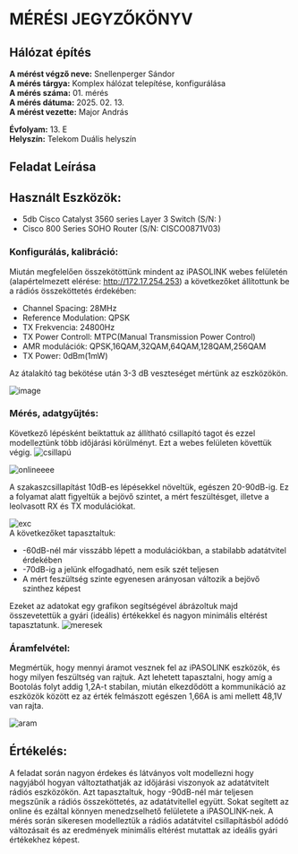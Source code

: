 # MÉRÉSI JEGYZŐKÖNYV   
## Hálózat építés      

**A mérést végző neve:** Snellenperger Sándor   
**A mérés tárgya:** Komplex hálózat telepítése, konfigurálása  
**A mérés száma:** 01. mérés    
**A mérés dátuma:** 2025. 02. 13.    
**A mérést vezette:** Major András    

**Évfolyam:** 13. E  
**Helyszín:** Telekom Duális helyszín

## Feladat Leírása   


## Használt Eszközök:  
  - 5db Cisco Catalyst 3560 series Layer 3 Switch (S/N: )
  - Cisco 800 Series SOHO Router (S/N: CISCO0871V03)

### Konfigurálás, kalibráció:  
Miután megfelelően összekötöttünk mindent az iPASOLINK webes felületén (alapértelmezett elérése: http://172.17.254.253) a következőket állítottunk be a rádiós összeköttetés érdekében:  
  - Channel Spacing: 28MHz
  - Reference Modulation: QPSK
  - TX Frekvencia: 24800Hz
  - TX Power Controll: MTPC(Manual Transmission Power Control)
  - AMR modulációk: QPSK,16QAM,32QAM,64QAM,128QAM,256QAM
  - TX Power: 0dBm(1mW)  

Az átalakító tag bekötése után 3-3 dB veszteséget mértünk az eszközökön.  

![image](https://github.com/user-attachments/assets/3400b0b6-ef54-4043-91dd-3db44f538a80)

### Mérés, adatgyűjtés:  
Következő lépésként beiktattuk az állítható csillapító tagot és ezzel modelleztünk több időjárási körülményt. Ezt a webes felületen követtük végig.
![csillapú](https://github.com/user-attachments/assets/9f7c05de-7bce-4158-80ce-1bd9675799ca)  
  

![onlineeee](https://github.com/user-attachments/assets/1c50c0a1-8c3b-457d-b883-3e9f10190bf1)  

A szakaszcsillapítást 10dB-es lépésekkel növeltük, egészen 20-90dB-ig. Ez a folyamat alatt figyeltük a bejövő szintet, a mért feszültésget, illetve a leolvasott RX és TX modulációkat.  

![exc](https://github.com/user-attachments/assets/e91dea8c-6976-4f23-9a23-704d06bbe213)  
A következőket tapasztaltuk:
  - -60dB-nél már visszább lépett a modulációkban, a stabilabb adatátvitel érdekében  
  - -70dB-ig a jelünk elfogadható, nem esik szét teljesen  
  - A mért feszültség szinte egyenesen arányosan változik a bejövő szinthez képest

Ezeket az adatokat egy grafikon segítségével ábrázoltuk majd összevetettük a gyári (ideális) értékekkel és nagyon minimális eltérést tapasztatunk.
![meresek](https://github.com/user-attachments/assets/112bf978-7d54-437c-b6c3-ab3170b6e5e4)

### Áramfelvétel:  
Megmértük, hogy mennyi áramot vesznek fel az iPASOLINK eszközök, és hogy milyen feszültség van rajtuk. Azt lehetett tapasztalni, hogy amíg a Bootolás folyt addig 1,2A-t stabilan, miután elkezdődött a kommunikáció az eszközök között ez az érték felmászott egészen 1,66A is ami mellett 48,1V van rajta.  

![aram](https://github.com/user-attachments/assets/effc37ca-d797-45fd-a2ce-84dbf8cb3955)

## Értékelés:
A feladat során nagyon érdekes és látványos volt modellezni hogy nagyjából hogyan változtathatják az időjárási viszonyok az adatátvitelt rádiós eszközökön. Azt tapasztaltuk, hogy -90dB-nél már teljesen megszűnik a rádiós összeköttetés, az adatátvitellel együtt. Sokat segített az online és ezáltal könnyen menedzselhető felületete a iPASOLINK-nek. A mérés során sikeresen modelleztük a rádiós adatátvitel csillapításból adódó változásait és az eredmények minimális eltérést mutattak az ideális gyári értékekhez képest.


